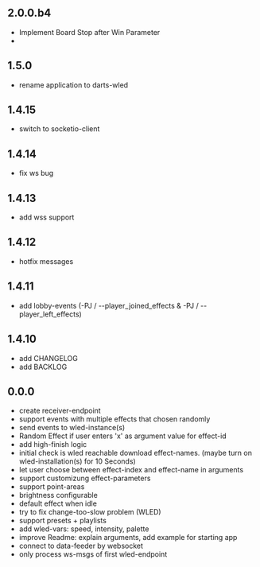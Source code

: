 ## 2.0.0.b4

- Implement Board Stop after Win Parameter
- 


## 1.5.0

- rename application to darts-wled


## 1.4.15

- switch to socketio-client


## 1.4.14

- fix ws bug


## 1.4.13

- add wss support


## 1.4.12

- hotfix messages


## 1.4.11

- add lobby-events (-PJ / --player_joined_effects & -PJ / --player_left_effects)


## 1.4.10

- add CHANGELOG
- add BACKLOG


## 0.0.0

- create receiver-endpoint
- support events with multiple effects that chosen randomly
- send events to wled-instance(s)
- Random Effect if user enters 'x' as argument value for effect-id
- add high-finish logic
- initial check is wled reachable download effect-names. (maybe turn on wled-installation(s) for 10 Seconds)
- let user choose between effect-index and effect-name in arguments
- support customizung effect-parameters
- support point-areas
- brightness configurable
- default effect when idle
- try to fix change-too-slow problem (WLED)
- support presets + playlists
- add wled-vars: speed, intensity, palette
- improve Readme: explain arguments, add example for starting app
- connect to data-feeder by websocket
- only process ws-msgs of first wled-endpoint